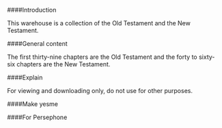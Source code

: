 ####Introduction

This warehouse is a collection of the Old Testament and the New Testament.

####General content

The first thirty-nine chapters are the Old Testament and the forty to sixty-six chapters are the New Testament.

####Explain

For viewing and downloading only, do not use for other purposes.

####Make yesme

####For Persephone
